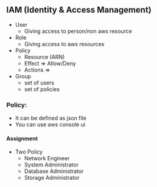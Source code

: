 ## IAM (Identity & Access Management)
* User
    * Giving access to person/non aws resource
* Role
    * Giving access to aws resources
* Policy
    * Resource (ARN)
    * Effect => Allow/Deny
    * Actions => 
* Group
    * set of users
    * set of policies

### Policy:
* It can be defined as json file
* You can use aws console ui

#### Assignment
* Two Policy
    * Network Engineer
    * System Administrator
    * Database Administrator
    * Storage Administrator